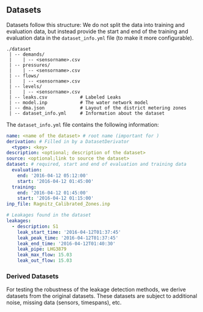 ## Datasets

Datasets follow this structure:
We do not split the data into training and evaluation data, but instead provide the start and end of the training and evaluation data in the `dataset_info.yml` file (to make it more configurable).

```
./dataset
 | -- demands/
 |    | -- <sensorname>.csv
 | -- pressures/
 |    | -- <sensorname>.csv
 | -- flows/
 |    | -- <sensorname>.csv
 | -- levels/
 |    | -- <sensorname>.csv
 | -- leaks.csv            # Labeled Leaks
 | -- model.inp            # The water network model
 | -- dma.json             # Layout of the district metering zones
 | -- dataset_info.yml     # Information about the dataset
```

The `dataset_info.yml` file contains the following information:

```yaml
name: <name of the dataset> # root name (important for )
derivation: # Filled in by a DatasetDerivator
  <type>: <key>
description: <optional; description of the dataset>
source: <optional;link to source the dataset>
dataset: # required, start and end of evaluation and training data
  evaluation:
    end: '2016-04-12 05:12:00'
    start: '2016-04-12 01:45:00'
  training:
    end: '2016-04-12 01:45:00'
    start: '2016-04-12 01:15:00'
inp_file: Ragnitz_Calibrated_Zones.inp

# Leakages found in the dataset
leakages:
  - description: S1
    leak_start_time: '2016-04-12T01:37:45'
    leak_peak_time: '2016-04-12T01:37:45'
    leak_end_time: '2016-04-12T01:40:30'
    leak_pipe: LHG3879
    leak_max_flow: 15.03
    leak_out_flow: 15.03
```

### Derived Datasets

For testing the robustness of the leakage detection methods, we derive datasets from the original datasets.
These datasets are subject to additional noise, missing data (sensors, timespans), etc.
